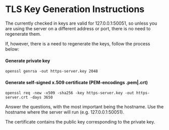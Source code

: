 # TLS Key Generation Instructions

The currently checked in keys are valid for 127.0.0.1:50051, so unless you are using the server on a different address or port, there is no need to regenerate them.

If, however, there is a need to regenerate the keys, follow the process below:

#### Generate private key

```
openssl genrsa -out https-server.key 2048
```

#### Generate self-signed x.509 certificate (PEM-encodings .pem|.crt)

```
openssl req -new -x509 -sha256 -key https-server.key -out https-server.crt -days 3650
```
Answer the questions, with the most important being the hostname. Use the hostname where the server will run (e.g. 127.0.0.1:50051).

The certificate contains the public key corresponding to the private key.
